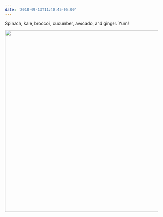 ```yaml
---
date: '2018-09-13T11:40:45-05:00'
---
```

Spinach, kale, broccoli, cucumber, avocado, and ginger. Yum!

<img src="/posts/uploads/2018/531fceb9a4.jpg" width="600" height="600" />
